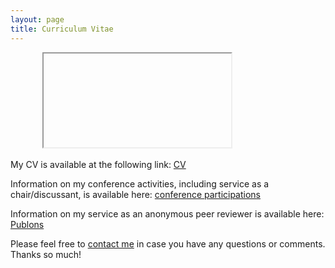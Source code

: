 ```yaml
---
layout: page
title: Curriculum Vitae
---
```


<html>
    <body>
        <iframe
                    src="https://docs.google.com/viewer?url=https://github.com/jktboston/jktboston.github.io/blob/01f183f20b0bee75385ac0f1ec60daced3269d95/img/JBoston_CV_Jan2023.pdf"
            style="width: 90%; 
                    height: 1000px">
            <p>Your browser does not support iframes.</p>
        </iframe>
    </body>
</html>

<p>My CV is available at the following link: <a href="https://www.dropbox.com/s/zbrl2a99lmlyf95/JBoston_CV_Jan2023.pdf?dl=0">CV</a></p>



<p>Information on my conference activities, including service as a chair/discussant, is available here: <a href="https://www.dropbox.com/s/pbmy8zpvv8o61og/Boston_Conf_sept2022.pdf?dl=0" target="_blank">conference participations</a></p>

<p>Information on my service as an anonymous peer reviewer is available here: <a href="https://www.webofscience.com/wos/author/record/1441944" target="_blank">Publons</a></p>


<p>Please feel free to 
<a href="mailto:jboston@bgsu.edu" target="_blank">contact me</a> in case you have any questions or comments. Thanks so much!</p>
